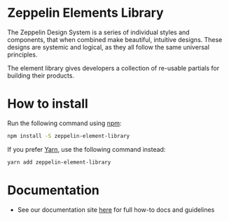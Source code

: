 # Zeppelin Elements Library

[//]: # 'TODO: change intro text - current one is from carbon components'

The Zeppelin Design System is a series of individual styles and components, that when combined make beautiful, intuitive designs. These designs are systemic and logical, as they all follow the same universal principles.

The element library gives developers a collection of re-usable partials for building their products.

# How to install

Run the following command using [npm](https://www.npmjs.com/):

```bash
npm install -S zeppelin-element-library
```

If you prefer [Yarn](https://yarnpkg.com/en/), use the following command instead:

```bash
yarn add zeppelin-element-library
```

# Documentation

[//]: # 'TODO: change the URL to production in time'

- See our documentation site [here](https://dev-zds.zepdev.net) for full how-to docs and guidelines
